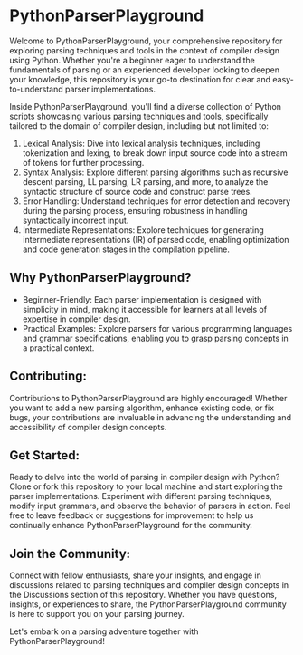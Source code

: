 # PythonParserPlayground

Welcome to PythonParserPlayground, your comprehensive repository for exploring parsing techniques and tools in the context of compiler design using Python. Whether you're a beginner eager to understand the fundamentals of parsing or an experienced developer looking to deepen your knowledge, this repository is your go-to destination for clear and easy-to-understand parser implementations.

Inside PythonParserPlayground, you'll find a diverse collection of Python scripts showcasing various parsing techniques and tools, specifically tailored to the domain of compiler design, including but not limited to:

1. Lexical Analysis: Dive into lexical analysis techniques, including tokenization and lexing, to break down input source code into a stream of tokens for further processing.
2. Syntax Analysis: Explore different parsing algorithms such as recursive descent parsing, LL parsing, LR parsing, and more, to analyze the syntactic structure of source code and construct parse trees.
3. Error Handling: Understand techniques for error detection and recovery during the parsing process, ensuring robustness in handling syntactically incorrect input.
4. Intermediate Representations: Explore techniques for generating intermediate representations (IR) of parsed code, enabling optimization and code generation stages in the compilation pipeline.

## Why PythonParserPlayground?
- Beginner-Friendly: Each parser implementation is designed with simplicity in mind, making it accessible for learners at all levels of expertise in compiler design.
- Practical Examples: Explore parsers for various programming languages and grammar specifications, enabling you to grasp parsing concepts in a practical context.

## Contributing:
Contributions to PythonParserPlayground are highly encouraged! Whether you want to add a new parsing algorithm, enhance existing code, or fix bugs, your contributions are invaluable in advancing the understanding and accessibility of compiler design concepts.

## Get Started:
Ready to delve into the world of parsing in compiler design with Python? Clone or fork this repository to your local machine and start exploring the parser implementations. Experiment with different parsing techniques, modify input grammars, and observe the behavior of parsers in action. Feel free to leave feedback or suggestions for improvement to help us continually enhance PythonParserPlayground for the community.

## Join the Community:
Connect with fellow enthusiasts, share your insights, and engage in discussions related to parsing techniques and compiler design concepts in the Discussions section of this repository. Whether you have questions, insights, or experiences to share, the PythonParserPlayground community is here to support you on your parsing journey.

Let's embark on a parsing adventure together with PythonParserPlayground!
